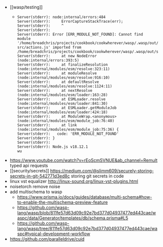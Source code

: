- [[wasp/testing]]
	- ```
	  Server(stderr): node:internal/errors:484
	  Server(stderr):     ErrorCaptureStackTrace(err);
	  Server(stderr):     ^
	  Server(stderr): 
	  Server(stderr): Error [ERR_MODULE_NOT_FOUND]: Cannot find module '/home/breadchris/projects/cookbook/cookwherever/wasp/.wasp/out/server/dist/ext-src/actions.js' imported from /home/breadchris/projects/cookbook/cookwherever/wasp/.wasp/out/server/dist/actions/createTask.js
	  Server(stderr):     at new NodeError (node:internal/errors:393:5)
	  Server(stderr):     at finalizeResolution (node:internal/modules/esm/resolve:323:11)
	  Server(stderr):     at moduleResolve (node:internal/modules/esm/resolve:916:10)
	  Server(stderr):     at defaultResolve (node:internal/modules/esm/resolve:1124:11)
	  Server(stderr):     at nextResolve (node:internal/modules/esm/loader:163:28)
	  Server(stderr):     at ESMLoader.resolve (node:internal/modules/esm/loader:841:30)
	  Server(stderr):     at ESMLoader.getModuleJob (node:internal/modules/esm/loader:424:18)
	  Server(stderr):     at ModuleWrap.<anonymous> (node:internal/modules/esm/module_job:76:40)
	  Server(stderr):     at link (node:internal/modules/esm/module_job:75:36) {
	  Server(stderr):   code: 'ERR_MODULE_NOT_FOUND'
	  Server(stderr): }
	  Server(stderr): 
	  Server(stderr): Node.js v18.12.1
	  wu
	  ```
- https://www.youtube.com/watch?v=rEoScmSVNUE&ab_channel=Remult typed api requests
- [[security/secrets]] https://medium.com/@slimm609/securely-storing-secrets-in-git-542771d3ed8c storing git  secrets in code
- linux vst equalizer http://linux-sound.org/linux-vst-plugins.html
- noisetorch remove noise
- add multischema to wasp
	- https://www.prisma.io/docs/guides/database/multi-schema#how-to-enable-the-multischema-preview-feature
	- https://github.com/wasp-lang/wasp/blob/811fe57d63d09c92e7bd377d04937477ed443cae/waspc/data/Generator/templates/db/schema.prisma#L5
	- https://github.com/wasp-lang/wasp/tree/811fe57d63d09c92e7bd377d04937477ed443cae/waspc#typical-development-workflow
- https://github.com/paralleldrive/cuid